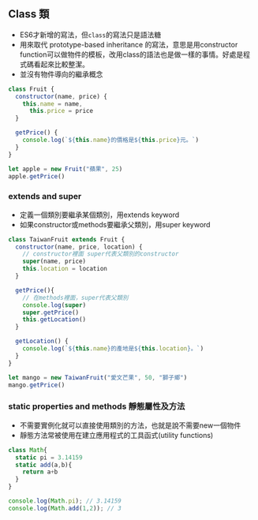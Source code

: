 
## Class 類
- ES6才新增的寫法，但`class`的寫法只是語法糖
- 用來取代 prototype-based inheritance 的寫法，意思是用constructor function可以做物件的模板，改用class的語法也是做一樣的事情。好處是程式碼看起來比較整潔。
- 並沒有物件導向的繼承概念

```js
class Fruit {
  constructor(name, price) {
    this.name = name,
      this.price = price
  }

  getPrice() {
    console.log(`${this.name}的價格是${this.price}元。`)
  }
}

let apple = new Fruit("蘋果", 25)
apple.getPrice()
```

### extends and super
- 定義一個類別要繼承某個類別，用extends keyword
- 如果constructor或methods要繼承父類別，用super keyword

```js
class TaiwanFruit extends Fruit {
  constructor(name, price, location) {
    // constructor裡面 super代表父類別的constructor
    super(name, price)
    this.location = location
  }

  getPrice(){
    // 在methods裡面，super代表父類別
    console.log(super)
    super.getPrice()
    this.getLocation()
  }

  getLocation() {
    console.log(`${this.name}的產地是${this.location}。`)
  }
}

let mango = new TaiwanFruit("愛文芒果", 50, "獅子鄉")
mango.getPrice()
```

### static properties and methods 靜態屬性及方法
- 不需要實例化就可以直接使用類別的方法，也就是說不需要new一個物件
- 靜態方法常被使用在建立應用程式的工具函式(utility functions)

```js
class Math{
  static pi = 3.14159
  static add(a,b){
    return a+b
  }
}

console.log(Math.pi); // 3.14159
console.log(Math.add(1,2)); // 3
```
